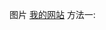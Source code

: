 
<html>
<head>
<meta http-equiv="refresh" content="3; url=http://106.12.103.92">
</head>
<body>
  


图片
<a href="http://106.12.103.92" >我的网站</a>
方法一:
  <!---
<script language="javascript">
    window.location = "http://106.12.103.92";
</script>

方法二:

<script language="javascript">
    document.location = "http://106.12.103.92";

</script>



<img  atlt="picture" src="http://th.i1.quwj.com/thumb/post/2018/08/20/a1ae030dfcd684c51b84638e8297dfc2,w_800.jpg"/>
--->
  
  
  </body>
</html>
